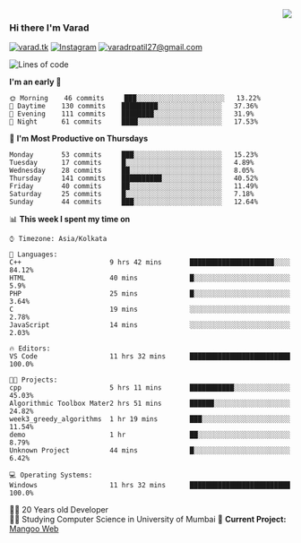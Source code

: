 <img align='right' src="https://github-readme-stats.vercel.app/api?username=varadp2000&show_icons=true">

### Hi there I'm Varad

[![varad.tk](https://img.shields.io/static/v1?label=varad.tk&message=%20&color=yellow&logo=&style=flat-square&logoColor=white)](https://varad.tk/)
[![Instagram](https://img.shields.io/static/v1?label=Instagram&message=%20&color=orange&logo=Instagram&style=flat-square&logoColor=white)](https://www.instagram.com/varad.r.p/)
[![varadrpatil27@gmail.com](https://img.shields.io/static/v1?label=me@lucafluri.ch&message=%20&color=red&logo=gmail&style=flat-square&logoColor=white)](mailto:varadrpatil27@gmail.com)


<!--START_SECTION:waka-->
![Lines of code](https://img.shields.io/badge/From%20Hello%20World%20I've%20written-969241%20Lines%20of%20code-blue)

**I'm an early 🐤** 

```text
🌞 Morning    46 commits     ███░░░░░░░░░░░░░░░░░░░░░░   13.22% 
🌆 Daytime    130 commits    █████████░░░░░░░░░░░░░░░░   37.36% 
🌃 Evening    111 commits    ████████░░░░░░░░░░░░░░░░░   31.9% 
🌙 Night      61 commits     ████░░░░░░░░░░░░░░░░░░░░░   17.53%

```
📅 **I'm Most Productive on Thursdays** 

```text
Monday       53 commits     ███░░░░░░░░░░░░░░░░░░░░░░   15.23% 
Tuesday      17 commits     █░░░░░░░░░░░░░░░░░░░░░░░░   4.89% 
Wednesday    28 commits     ██░░░░░░░░░░░░░░░░░░░░░░░   8.05% 
Thursday     141 commits    ██████████░░░░░░░░░░░░░░░   40.52% 
Friday       40 commits     ██░░░░░░░░░░░░░░░░░░░░░░░   11.49% 
Saturday     25 commits     █░░░░░░░░░░░░░░░░░░░░░░░░   7.18% 
Sunday       44 commits     ███░░░░░░░░░░░░░░░░░░░░░░   12.64%

```


📊 **This week I spent my time on** 

```text
⌚︎ Timezone: Asia/Kolkata

💬 Languages: 
C++                      9 hrs 42 mins       █████████████████████░░░░   84.12% 
HTML                     40 mins             █░░░░░░░░░░░░░░░░░░░░░░░░   5.9% 
PHP                      25 mins             █░░░░░░░░░░░░░░░░░░░░░░░░   3.64% 
C                        19 mins             ░░░░░░░░░░░░░░░░░░░░░░░░░   2.78% 
JavaScript               14 mins             ░░░░░░░░░░░░░░░░░░░░░░░░░   2.03%

🔥 Editors: 
VS Code                  11 hrs 32 mins      █████████████████████████   100.0%

🐱‍💻 Projects: 
cpp                      5 hrs 11 mins       ███████████░░░░░░░░░░░░░░   45.03% 
Algorithmic Toolbox Mater2 hrs 51 mins       ██████░░░░░░░░░░░░░░░░░░░   24.82% 
week3_greedy_algorithms  1 hr 19 mins        ███░░░░░░░░░░░░░░░░░░░░░░   11.54% 
demo                     1 hr                ██░░░░░░░░░░░░░░░░░░░░░░░   8.79% 
Unknown Project          44 mins             █░░░░░░░░░░░░░░░░░░░░░░░░   6.42%

💻 Operating Systems: 
Windows                  11 hrs 32 mins      █████████████████████████   100.0%

```


<!--END_SECTION:waka-->


👨‍💻 20 Years old Developer  
👨‍🎓 Studying Computer Science in University of Mumbai
🚧 **Current Project:** [Mangoo Web](https://github.com/varadp2000/mongoo-web)
